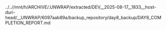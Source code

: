 ../..//mnt/h/ARCHIVE/.UNWRAP/extracted/DEV__2025-08-17__1833__host-duri-head/__UNWRAP/6097aab89a/backup_repository/day8_backup/DAY8_COMPLETION_REPORT.md